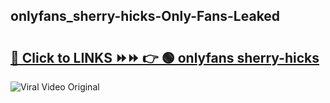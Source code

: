 
 ## onlyfans_sherry-hicks-Only-Fans-Leaked

# <h2><a href="https://clipsfans.com/onlyfans_sherry-hicks&ref=git">🔗 Click to LINKS ⏩⏩ 👉 🟢 onlyfans sherry-hicks </a></h2>

<a href="https://clipsfans.com/onlyfans_sherry-hicks&ref=git" rel="nofollow" data-target="animated-image.originalLink"><img src="https://i.ibb.co.com/xMMVF88/686577567.gif" alt="Viral Video Original" style="max-width: 100%; display: inline-block;" data-target="animated-image.originalImage"></a>
